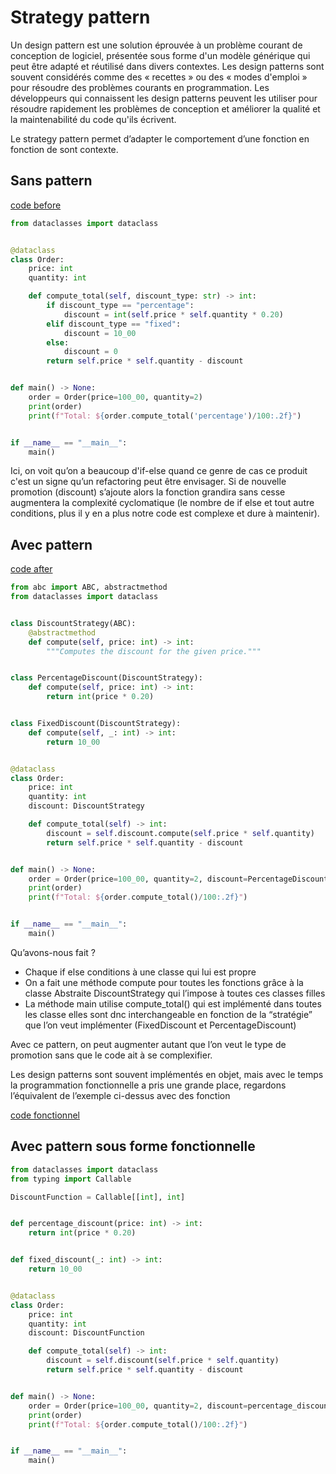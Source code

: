 ﻿# Strategy pattern

Un design pattern est une solution éprouvée à un problème courant de conception de logiciel, présentée sous forme d'un modèle générique qui peut être adapté et réutilisé dans divers contextes. Les design patterns sont souvent considérés comme des « recettes » ou des « modes d'emploi » pour résoudre des problèmes courants en programmation. Les développeurs qui connaissent les design patterns peuvent les utiliser pour résoudre rapidement les problèmes de conception et améliorer la qualité et la maintenabilité du code qu'ils écrivent.

Le strategy pattern permet d’adapter le comportement d’une fonction en fonction de sont contexte.

## Sans pattern

[code before](https://github.com/JonathanNdambaPro/code_adanced_course/blob/main/design%20patterns/strategy%20pattern/strategy_before.py)

```py
from dataclasses import dataclass


@dataclass
class Order:
    price: int
    quantity: int

    def compute_total(self, discount_type: str) -> int:
        if discount_type == "percentage":
            discount = int(self.price * self.quantity * 0.20)
        elif discount_type == "fixed":
            discount = 10_00
        else:
            discount = 0
        return self.price * self.quantity - discount


def main() -> None:
    order = Order(price=100_00, quantity=2)
    print(order)
    print(f"Total: ${order.compute_total('percentage')/100:.2f}")


if __name__ == "__main__":
    main()
```
Ici, on voit qu’on a beaucoup d'if-else quand ce genre de cas ce produit c'est un signe qu’un refactoring peut être envisager. Si de nouvelle promotion (discount) s’ajoute alors la fonction grandira sans cesse augmentera la complexité cyclomatique (le nombre de if else et tout autre conditions, plus il y en a plus notre code est complexe et dure à maintenir).

## Avec pattern

[code after](https://github.com/JonathanNdambaPro/code_adanced_course/blob/main/design%20patterns/strategy%20pattern/strategy_classic.py)

```py
from abc import ABC, abstractmethod
from dataclasses import dataclass


class DiscountStrategy(ABC):
    @abstractmethod
    def compute(self, price: int) -> int:
        """Computes the discount for the given price."""


class PercentageDiscount(DiscountStrategy):
    def compute(self, price: int) -> int:
        return int(price * 0.20)


class FixedDiscount(DiscountStrategy):
    def compute(self, _: int) -> int:
        return 10_00


@dataclass
class Order:
    price: int
    quantity: int
    discount: DiscountStrategy

    def compute_total(self) -> int:
        discount = self.discount.compute(self.price * self.quantity)
        return self.price * self.quantity - discount


def main() -> None:
    order = Order(price=100_00, quantity=2, discount=PercentageDiscount())
    print(order)
    print(f"Total: ${order.compute_total()/100:.2f}")


if __name__ == "__main__":
    main()
```


Qu’avons-nous fait ?

- Chaque if else conditions à une classe qui lui est propre
- On a fait une méthode compute pour toutes les fonctions grâce à la classe Abstraite DiscountStrategy qui l’impose à toutes ces classes filles
- La méthode main utilise compute\_total() qui est implémenté dans toutes les classe elles sont dnc interchangeable en fonction de la “stratégie” que l’on veut implémenter (FixedDiscount et PercentageDiscount)

Avec ce pattern, on peut augmenter autant que l’on veut le type de promotion sans que le code ait à se complexifier.

Les design patterns sont souvent implémentés en objet, mais avec le temps la programmation fonctionnelle a pris une grande place, regardons l’équivalent de l’exemple ci-dessus avec des fonction

[code fonctionnel](https://github.com/JonathanNdambaPro/code_adanced_course/blob/main/design%20patterns/strategy%20pattern/strategy_fn.py)

## Avec pattern sous forme fonctionnelle


```py
from dataclasses import dataclass
from typing import Callable

DiscountFunction = Callable[[int], int]


def percentage_discount(price: int) -> int:
    return int(price * 0.20)


def fixed_discount(_: int) -> int:
    return 10_00


@dataclass
class Order:
    price: int
    quantity: int
    discount: DiscountFunction

    def compute_total(self) -> int:
        discount = self.discount(self.price * self.quantity)
        return self.price * self.quantity - discount


def main() -> None:
    order = Order(price=100_00, quantity=2, discount=percentage_discount)
    print(order)
    print(f"Total: ${order.compute_total()/100:.2f}")


if __name__ == "__main__":
    main()
```